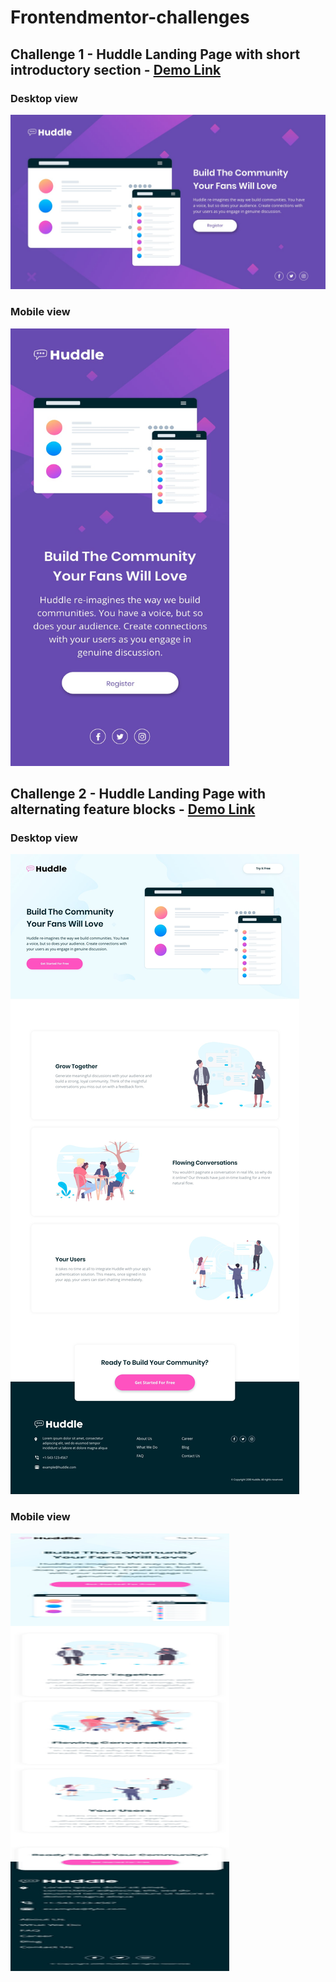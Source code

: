# Frontendmentor-challenges

## Challenge 1 - Huddle Landing Page with short introductory section - [Demo Link](https://upbeat-payne-089de0.netlify.com/)

### Desktop view

![Challenge 1](huddle-landing-page/mockup/desktop-design.jpg)

### Mobile view

<img src="huddle-landing-page/mockup/mobile-design.jpg" width="350" height="700" alt="Challenge 1"/>

## Challenge 2 - Huddle Landing Page with alternating feature blocks - [Demo Link](https://mystifying-nobel-d6e404.netlify.com/)

### Desktop view

![Challenge 2](huddle-landing-page-with-alternating-feature-blocks/mockup/desktop-design.jpg)

### Mobile view

<img src="huddle-landing-page-with-alternating-feature-blocks/mockup/mobile-design.jpg" width="350" height="700" alt="Challenge 2"/>
